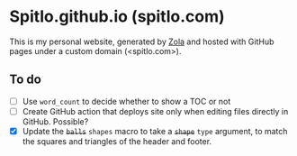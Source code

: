 # Spitlo.github.io (spitlo.com)

This is my personal website, generated by [Zola](https://getzola.org) and hosted with GitHub pages under a custom domain (<spitlo.com>).

## To do

- [ ] Use `word_count` to decide whether to show a TOC or not
- [ ] Create GitHub action that deploys site only when editing files directly in GitHub. Possible?
- [x] Update the ~~`balls`~~ `shapes` macro to take a ~~`shape`~~ `type` argument, to match the squares and triangles of the header and footer.
